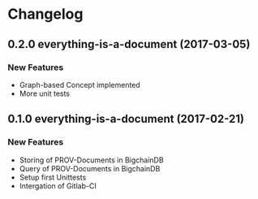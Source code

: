 # Changelog

## 0.2.0 everything-is-a-document (2017-03-05)

### New Features
- Graph-based Concept implemented
- More unit tests

## 0.1.0 everything-is-a-document (2017-02-21)

### New Features
- Storing of PROV-Documents in BigchainDB
- Query of PROV-Documents in BigchainDB
- Setup first Unittests
- Intergation of Gitlab-CI 